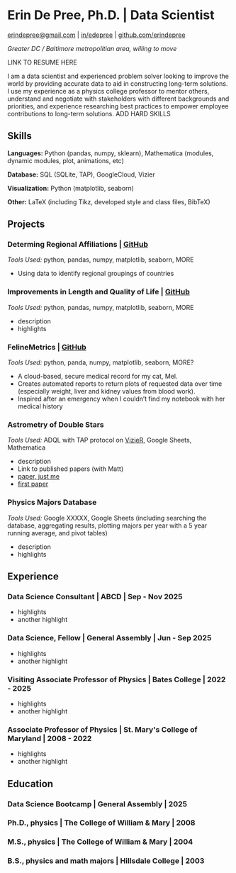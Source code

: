 # Erin De Pree, Ph.D. | Data Scientist


[erindepree@gmail.com](mailto:erindepree@gmail.com) | [in/edepree](https://linkedin.com/in/edepree) | [github.com/erindepree](https://github.com/erindepree)

_Greater DC / Baltimore metropolitian area, willing to move_


LINK TO RESUME HERE


I am a data scientist and experienced problem solver looking to improve the world by providing accurate data to aid in constructing long-term solutions. I use my experience as a physics college professor to mentor others, understand and negotiate with stakeholders with different backgrounds and priorities, and experience researching best practices to empower employee contributions to long-term solutions. ADD HARD SKILLS


## Skills
**Languages:** Python (pandas, numpy, sklearn), Mathematica (modules, dynamic modules, plot, animations, etc)

**Database:** SQL (SQLite, TAP), GoogleCloud, Vizier

**Visualization:**  Python (matplotlib, seaborn)

**Other:** LaTeX (including Tikz, developed style and class files, BibTeX)




## Projects

### Determing Regional Affiliations | [GitHub](https://github.com/erindepree/world-regions)

_Tools Used:_ python, pandas, numpy, matplotlib, seaborn, MORE

* Using data to identify regional groupings of countries


### Improvements in Length and Quality of Life | [GitHub](https://github.com/erindepree/world-regions)

_Tools Used:_ python, pandas, numpy, matplotlib, seaborn, MORE

* description
* highlights


### FelineMetrics | [GitHub](https://github.com/erindepree/feline-metrics)
_Tools Used:_ python, panda, numpy, matplotlib, seaborn, MORE?

* A cloud-based, secure medical record for my cat, Mel. 
* Creates automated reports to return plots of requested data over time (especially weight, liver and kidney values from blood work). 
* Inspired after an emergency when I couldn’t find my notebook with her medical history


### Astrometry of Double Stars
_Tools Used:_ ADQL with TAP protocol on [VizieR](https://tapvizier.cds.unistra.fr/adql/), Google Sheets, Mathematica

* description
* Link to published papers (with Matt)
* [paper, just me](http://www.jdso.org/volume20/number4/DePree_503_510.pdf)
* [first paper](http://www.jdso.org/volume19/number4/Harvey_455_461.pdf)

### Physics Majors Database
_Tools Used:_ Google XXXXX, Google Sheets (including searching the database, aggregating results, plotting majors per year with a 5 year running average, and pivot tables)

* description
* highlights


## Experience

### Data Science Consultant | ABCD | Sep - Nov 2025

* highlights
* another highlight

### Data Science, Fellow | General Assembly | Jun - Sep 2025

* highlights
* another highlight

### Visiting Associate Professor of Physics | Bates College | 2022 - 2025

* highlights
* another highlight

### Associate Professor of Physics | St. Mary's College of Maryland | 2008 - 2022

* highlights
* another highlight






## Education

### Data Science Bootcamp | General Assembly | 2025

### Ph.D., physics | The College of William & Mary | 2008

### M.S., physics | The College of William & Mary | 2004

### B.S., physics and math majors | Hillsdale College | 2003
